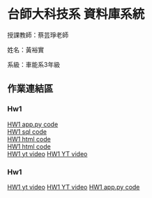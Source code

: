 # 台師大科技系 資料庫系統
授課教師：蔡芸琤老師

姓名：黃裕實   

系級：車能系3年級  

## 作業連結區  
### Hw1
[HW1 app.py code](https://github.com/lestonedddd/database/blob/main/app.py)<br>
[HW1 sql code](https://github.com/lestonedddd/database/blob/main/HW1.sql)<br>
[HW1 html code](https://github.com/lestonedddd/database/blob/main/index.html)<br>
[HW1 html code](https://github.com/lestonedddd/database/blob/main/add.html     )<br>
[HW1 yt video](https://youtu.be/A3A3ZbQJy3E)
[HW1 YT video](https://youtu.be/A3A3ZbQJy3E)
### Hw1
[HW1 yt video](https://youtu.be/WRxgGbOrROU)
[HW1 YT video](https://youtu.be/WRxgGbOrROU)
[HW1 app.py code](https://github.com/lestonedddd/database/blob/main/app.py)<br>
